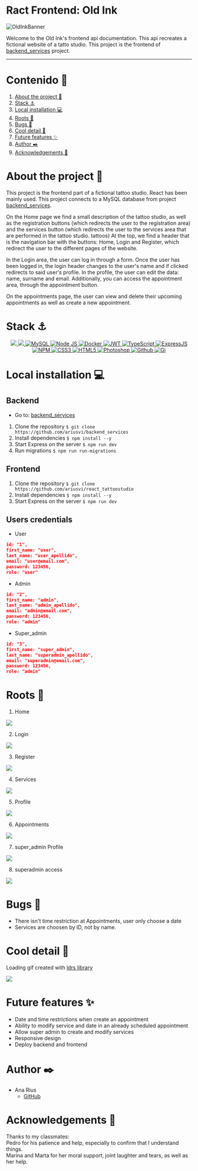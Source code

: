# Ract Frontend: Old Ink
<img src="./src/img/banner.png" alt="OldInkBanner">  

Welcome to the Old Ink's frontend api documentation. This api recreates a fictional website of a tatto studio. This project is the frontend of [backend_services](https://github.com/ariusvi/backend_services) project.

---
    

# Contenido 📂
  <ol>
    <li><a href="# About the project 🎨">About the project 🎨</a></li>
    <li><a href="# Stack ⚓">Stack ⚓</a></li>
    <li><a href="# Local installation 💻">Local installation 💻</a></li>
    <li><a href="# Roots 🔗">Roots 🔗</a></li>
    <li><a href="# Bugs 🐜">Bugs 🐜</a></li>
    <li><a href="# Cool detail 🎉">Cool detail 🎉</a></li>
    <li><a href="# Future features ✨">Future features ✨</a></li>
    <li><a href="# Author ✒️">Author ✒️</a></li>
    <li><a href="# Acknowledgements 🙏">Acknowledgements 🙏</a></li>
    </ol>

# About the project 🎨
This project is the frontend part of a fictional tattoo studio. React has been mainly used. This project connects to a MySQL database from project [backend_services](https://github.com/ariusvi/backend_services).

On the Home page we find a small description of the tattoo studio, as well as the registration buttons (which redirects the user to the registration area) and the services button (which redirects the user to the services area that are performed in the tattoo studio. tattoos)
At the top, we find a header that is the navigation bar with the buttons: Home, Login and Register, which redirect the user to the different pages of the website.

In the Login area, the user can log in through a form. Once the user has been logged in, the login header changes to the user's name and if clicked redirects to said user's profile.
In the profile, the user can edit the data: name, surname and email. Additionally, you can access the appointment area, through the appointment button.

On the appointments page, the user can view and delete their upcoming appointments as well as create a new appointment.


# Stack ⚓
<div align="center">
<a href="https://www.reactjs.com/">
    <img src= "https://img.shields.io/badge/React-20232A?style=for-the-badge&logo=react&logoColor=61DAFB"/>
</a>
<a href="https://developer.mozilla.org/es/docs/Web/JavaScript">
    <img src= "https://img.shields.io/badge/javascipt-EFD81D?style=for-the-badge&logo=javascript&logoColor=black"/>
</a>
</a>
<a href="">
    <img src="https://img.shields.io/badge/MySQL-4479A1?style=for-the-badge&logo=mysql&logoColor=white" alt="MySQL" />
</a>
<a href="https://nodejs.org/es/">
    <img src= "https://img.shields.io/badge/node.js-026E00?style=for-the-badge&logo=node.js&logoColor=white" alt="Node JS"/>
</a>
<a href="">
<img src="https://img.shields.io/badge/Docker-2496ED?style=for-the-badge&logo=docker&logoColor=white" alt="Docker" />
</a>
<a href="">
    <img src="https://img.shields.io/badge/JWT-000000?style=for-the-badge&logo=JSON%20web%20tokens&logoColor=white" alt="JWT" />
</a>
<a href="">
    <img src="https://img.shields.io/badge/bcrypt-3178C6?style=for-the-badge&" alt="TypeScript" />
</a>
<a href="">
    <img src="https://img.shields.io/badge/Express%20js-000000?style=for-the-badge&logo=express&logoColor=white" alt="ExpressJS" />
</a>
<a href="">
    <img src="https://img.shields.io/badge/npm-CB3837?style=for-the-badge&logo=npm&logoColor=white" alt="NPM" />
</a>
<a href="">
    <img src="https://img.shields.io/badge/CSS3-1572B6?style=for-the-badge&logo=css3&logoColor=white" alt="CSS3" />
</a>
<a href="">
    <img src="https://img.shields.io/badge/HTML5-E34F26?style=for-the-badge&logo=html5&logoColor=white" alt="HTML5" />
</a>
<a href="">
    <img src="https://img.shields.io/badge/Adobe%20Photoshop-31A8FF?style=for-the-badge&logo=Adobe%20Photoshop&logoColor=black" alt="Photoshop" />
</a>
<a href="">
    <img src="https://img.shields.io/badge/GitHub-100000?style=for-the-badge&logo=github&logoColor=white" alt="Github" />
</a>
<a href="">
    <img src="https://img.shields.io/badge/GIT-E44C30?style=for-the-badge&logo=git&logoColor=white" alt="Gi" />
</a>
 </div>

 # Local installation 💻
 ## Backend
 - Go to: [backend_services](https://github.com/ariusvi/backend_services)
1. Clone the repository
 ` $ git clone https://github.com/ariusvi/backend_services `
2. Install dependencies
 ``` $ npm install --y ``` 
3. Start Express on the server
 ``` $ npm run dev ```
4. Run migrations
 ``` $ npm run run-migrations ``` 

## Frontend
1. Clone the repository
 ` $ git clone https://github.com/ariusvi/react_tattoostudio `
2. Install dependencies
 ``` $ npm install --y ``` 
3. Start Express on the server
 ``` $ npm run dev ```

 ## Users credentials
- User
```json
id: "1",
first_name: "user",
last_name: "user_apellido",
email: "user@email.com",
password: 123456,
role: "user"
```
- Admin
```json
id: "2",
first_name: "admin",
last_name: "admin_apellido",
email: "admin@email.com",
password: 123456,
role: "admin"
```
- Super_admin
```json
id: "3",
first_name: "super_admin",
last_name: "superadmin_apellido",
email: "superadmin@email.com",
password: 123456,
role: "admin"
```

# Roots 🔗

1. Home  

<img src="./src/img/01.jpg">  


2. Login  

<img src="./src/img/02.jpg">  


3. Register  

<img src="./src/img/03.jpg">  


4. Services  

<img src="./src/img/04.jpg">  


5. Profile  

<img src="./src/img/05.jpg">  


6. Appointments

<img src="./src/img/06.jpg">  


7. super_admin Profile

<img src="./src/img/07.jpg">


8. superadmin access

<img src="./src/img/08.jpg">

# Bugs 🐜
- There isn't time restriction at Appointments, user only choose a date
- Services are choosen by ID, not by name.

# Cool detail 🎉
Loading gif created with [ldrs library](https://uiball.com/ldrs/)

<img src="./src/img/loading.gif">

# Future features ✨
- Date and time restrictions when create an appointment
- Ability to modify service and date in an already scheduled appointment
- Allow super admin to create and modify services
- Responsive design
- Deploy backend and frontend

# Author ✒️
* Ana Rius 
    * [GitHub](https://github.com/ariusvi)

# Acknowledgements 🙏
Thanks to my classmates:<br>
Pedro for his patience and help, especially to confirm that I understand things.<br>
Marina and Marta for her moral support, joint laughter and tears, as well as her help.<br>